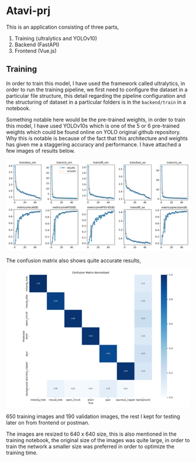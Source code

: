 # Atavi-prj

This is an application consisting of three parts, 
1. Training (ultralytics and YOLOv10)
2. Backend (FastAPI)
3. Frontend (Vue.js)

## Training 

In order to train this model, I have used the framework called ultralytics, in order to run the training pipeline, we first need to configure the dataset in a particular file structure, this detail regarding the pipeline configuration and the structuring of dataset in a particular folders is in the `backend/train` in a notebook. 

 Something notable here would be the pre-trained weights, in order to train this model, I have used YOLOv10s which is one of the 5 or 6 pre-trained weights which could be found online on YOLO original github repository. Why this is notable is because of the fact that this architecture and weights has given me a staggering accuracy and performance. I have attached a few images of results below. 

![alt text](https://github.com/kazzastic/Atavi-prj/blob/master/results.png)

The confusion matrix also shows quite accurate results, 

![alt text](https://github.com/kazzastic/Atavi-prj/blob/master/confusion_matrix_normalized.png)

650 training images and 190 validation images, the rest I kept for testing later on from frontend or postman. 

The images are resized to 640 x 640 size, this is also mentioned in the training notebook, the original size of the images was quite large, in order to train the network a smaller size was preferred in order to optimize the training time.